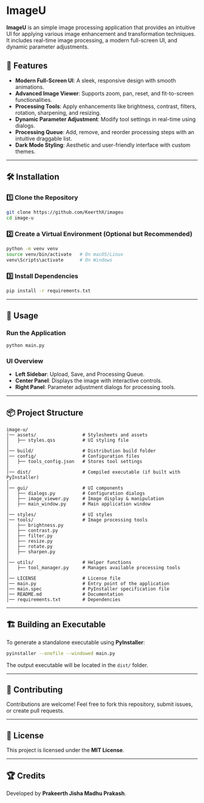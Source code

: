 # ImageU

**ImageU** is an simple image processing application that provides an intuitive UI for applying various image enhancement and transformation techniques. It includes real-time image processing, a modern full-screen UI, and dynamic parameter adjustments.

## 🚀 Features

- **Modern Full-Screen UI**: A sleek, responsive design with smooth animations.
- **Advanced Image Viewer**: Supports zoom, pan, reset, and fit-to-screen functionalities.
- **Processing Tools**: Apply enhancements like brightness, contrast, filters, rotation, sharpening, and resizing.
- **Dynamic Parameter Adjustment**: Modify tool settings in real-time using dialogs.
- **Processing Queue**: Add, remove, and reorder processing steps with an intuitive draggable list.
- **Dark Mode Styling**: Aesthetic and user-friendly interface with custom themes.

---

## 🛠 Installation

### 1️⃣ Clone the Repository

```bash
git clone https://github.com/KeerthX/imageu
cd image-u
```

### 2️⃣ Create a Virtual Environment (Optional but Recommended)

```bash
python -m venv venv
source venv/bin/activate   # On macOS/Linux
venv\Scripts\activate      # On Windows
```

### 3️⃣ Install Dependencies

```bash
pip install -r requirements.txt
```

---

## 🎨 Usage

### Run the Application

```bash
python main.py
```

### UI Overview

- **Left Sidebar**: Upload, Save, and Processing Queue.
- **Center Panel**: Displays the image with interactive controls.
- **Right Panel**: Parameter adjustment dialogs for processing tools.

---

## 📦 Project Structure

```
image-u/
│── assets/                 # Stylesheets and assets
│   ├── styles.qss          # UI styling file
│
│── build/                  # Distribution build folder
│── config/                 # Configuration files
│   ├── tools_config.json   # Stores tool settings
│
│── dist/                   # Compiled executable (if built with PyInstaller)
│
│── gui/                    # UI components
│   ├── dialogs.py          # Configuration dialogs
│   ├── image_viewer.py     # Image display & manipulation
│   ├── main_window.py      # Main application window
│
│── styles/                 # UI styles
│── tools/                  # Image processing tools
│   ├── brightness.py
│   ├── contrast.py
│   ├── filter.py
│   ├── resize.py
│   ├── rotate.py
│   ├── sharpen.py
│
│── utils/                  # Helper functions
│   ├── tool_manager.py     # Manages available processing tools
│
│── LICENSE                 # License file
│── main.py                 # Entry point of the application
│── main.spec               # PyInstaller specification file
│── README.md               # Documentation
│── requirements.txt        # Dependencies
```

---

## 🏗 Building an Executable

To generate a standalone executable using **PyInstaller**:

```bash
pyinstaller --onefile --windowed main.py
```

The output executable will be located in the `dist/` folder.

---

## 🤝 Contributing

Contributions are welcome! Feel free to fork this repository, submit issues, or create pull requests.

---

## 📜 License

This project is licensed under the **MIT License**.

---

## 🏆 Credits

Developed by **Prakeerth Jisha Madhu Prakash**.
